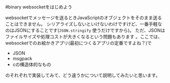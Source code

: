 #binary websocketをはじめよう

websocketでメッセージを送るときJavaScriptのオブジェクトをそのまま送ることはできません。
シリアライズしないといけないわけですけど、一番手軽なのはJSONにすることです(`JSON.stringify` 使うだけですから)。
ただ、JSONはファイルサイズや処理コストが大きくなるという問題もあります
。ここでは、websocketでのお絵かきアプリ(最初につくるアプリの定番ですよね？)で

* JSON
* msgpack
* cの構造体的なもの

のそれぞれで実装してみて、どう違うかについて説明してみたいと思います。